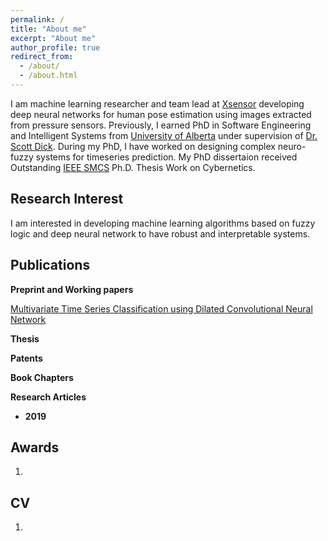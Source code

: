 ```yaml
---
permalink: /
title: "About me"
excerpt: "About me"
author_profile: true
redirect_from: 
  - /about/
  - /about.html
---
```


I am machine learning researcher and team lead at [Xsensor](https://xsensor.com/) developing deep neural networks for human pose estimation using images extracted from pressure sensors. Previously, I earned PhD in Software Engineering and Intelligent Systems from [University of Alberta](https://www.ualberta.ca/electrical-computer-engineering/) under supervision of [Dr. Scott Dick](https://www.ualberta.ca/engineering/faculty/scott-dick). During my PhD, I have worked on designing complex neuro-fuzzy systems for timeseries prediction. My PhD dissertaion received Outstanding [IEEE SMCS](http://thesisgrantinitiative.ieeesmc.hu/about/) Ph.D. Thesis Work on Cybernetics.

## Research Interest

I am interested in developing machine learning algorithms based on fuzzy logic and deep neural network to have robust and interpretable systems.

## Publications

**Preprint and Working papers**

[Multivariate Time Series Classification using Dilated Convolutional Neural Network](https://SonbolYb.github.io/blob/master/files/multivariate_dilated_conv.pdf)

**Thesis**

**Patents**

**Book Chapters**

**Research Articles**

* **2019**

## Awards

1.

## CV

1.
